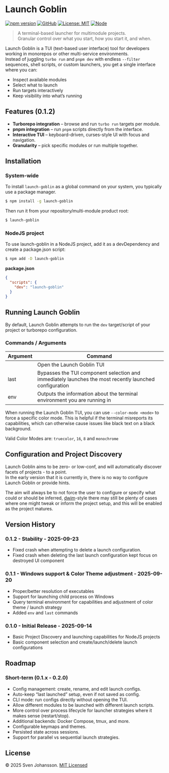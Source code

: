 
# Launch Goblin

[![npm version](https://img.shields.io/npm/v/launch-goblin.svg)](https://www.npmjs.com/package/launch-goblin)
[![GitHub](https://img.shields.io/badge/GitHub-svjson%2Flaunch--goblin-blue?logo=github)](https://github.com/svjson/launch-goblin)
[![License: MIT](https://img.shields.io/badge/license-MIT-green.svg)](LICENSE)
[![Node](https://img.shields.io/node/v/launch-goblin)](https://www.npmjs.com/package/launch-goblin)

> A terminal-based launcher for multimodule projects.  
> Granular control over what you start, how you start it, and when.

Launch Goblin is a TUI (text-based user interface) tool for developers working in monorepos or other multi-service environments.  
Instead of juggling `turbo run` and `pnpm dev` with endless `--filter` sequences, shell scripts, or custom launchers, you get a single interface where you can:

- Inspect available modules
- Select what to launch
- Run targets interactively
- Keep visibility into what’s running



## Features (0.1.2)

- **Turborepo integration** – browse and run `turbo run` targets per module.  
- **pnpm integration** – run `pnpm` scripts directly from the interface.  
- **Interactive TUI** – keyboard-driven, curses-style UI with focus and navigation.  
- **Granularity** – pick specific modules or run multiple together.  


## Installation

### System-wide

To install `launch-goblin` as a global command on your system, you typically use a package manager. 

```sh
$ npm install -g launch-goblin
```

Then run it from your repository/multi-module product root:

```sh
$ launch-goblin
```

### NodeJS project

To use launch-goblin in a NodeJS project, add it as a devDependency and create a package.json script:

```sh
$ npm add -D launch-goblin
```

**package.json**
```json
{
  "scripts": {
    "dev": "launch-goblin"
  }
}
```

## Running Launch Goblin

By default, Launch Goblin attempts to run the `dev` target/script of your project or turborepo configuration.

### Commands / Arguments

| Argument  | Command                                                                                                |
|-----------|--------------------------------------------------------------------------------------------------------|
| <no-args> | Open the Launch Goblin TUI                                                                             |
| last      | Bypasses the TUI component selection and immediately launches the most recently launched configuration |
| env       | Outputs the information about the terminal environment you are running in                              |

When running the Launch Goblin TUI, you can use `--color-mode <mode>` to force a specific color mode. 
This is helpful if the terminal misreports its capabilities, which can otherwise cause issues like 
black text on a black background.

Valid Color Modes are: `truecolor`, `16`, `8` and `monochrome`

## Configuration and Project Discovery

Launch Goblin aims to be zero- or low-conf, and will automatically discover facets of projects - to a point.  
In the early version that it is currently in, there is no way to configure Launch Goblin or provide hints.

The aim will always be to not force the user to configure or specify what could or should be inferred, 
[dwim](https://en.wikipedia.org/wiki/DWIM)-style there may still be plenty of cases where one might tweak
or inform the project setup, and this will be enabled as the project matures.

## Version History

### 0.1.2 - Stability - 2025-09-23

- Fixed crash when attempting to delete a launch configuration.
- Fixed crash when deleting the last launch configuration kept focus on destroyed UI component

### 0.1.1 - Windows support & Color Theme adjustment - 2025-09-20

- Proper/better resolution of executables
- Support for launching child process on Windows
- Query terminal environment for capabilities and adjustment of color theme / launch strategy
- Added `env` and `last` commands

### 0.1.0 - Initial Release - 2025-09-14

- Basic Project Discovery and launching capabilities for NodeJS projects
- Basic component selection and create/launch/delete launch configurations

## Roadmap

### Short-term (0.1.x - 0.2.0)
- Config management: create, rename, and edit launch configs.
- Auto-keep “last launched” setup, even if not saved as config.
- CLI mode: run configs directly without opening the TUI.
- Allow different modules to be launched with different launch scripts.
- More control over process lifecycle for launcher strategies where it makes sense (restart/stop).
- Additional backends: Docker Compose, tmux, and more.
- Configurable keymaps and themes.
- Persisted state across sessions.
- Support for parallel vs sequential launch strategies.

## License

© 2025 Sven Johansson. [MIT Licensed](./LICENSE)
